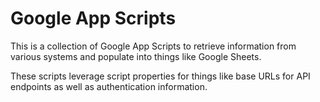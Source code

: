 # Google App Scripts
This is a collection of Google App Scripts to retrieve information from various systems and populate into things like Google Sheets.

These scripts leverage script properties for things like base URLs for API endpoints as well as authentication information.
